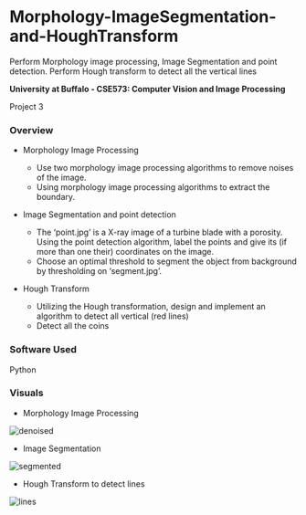 # Morphology-ImageSegmentation-and-HoughTransform
Perform Morphology image processing, Image Segmentation and point detection. Perform Hough transform to detect all the vertical lines

**University at Buffalo - CSE573: Computer Vision and Image Processing**
<p>Project 3</p>

### Overview
* Morphology Image Processing
  * Use two morphology image processing algorithms to remove noises of the image.
  * Using morphology image processing algorithms to extract the boundary.
  
* Image Segmentation and point detection
  * The ‘point.jpg’ is a X-ray image of a turbine blade with a porosity. Using the point detection algorithm, label the points and give its (if more than one their) coordinates on the image.
  * Choose an optimal threshold to segment the object from background by thresholding on ‘segment.jpg’.
 
* Hough Transform
  * Utilizing the Hough transformation, design and implement an algorithm to detect all vertical (red lines)
  * Detect all the coins
  
### Software Used
Python

### Visuals
* Morphology Image Processing

![denoised](https://github.com/disha-mehra/Morphology-ImageSegmentation-and-HoughTransform/blob/master/res_noise2.jpg)

* Image Segmentation

![segmented](https://github.com/disha-mehra/Morphology-ImageSegmentation-and-HoughTransform/blob/master/final_img.jpg)

* Hough Transform to detect lines

![lines](https://github.com/disha-mehra/Morphology-ImageSegmentation-and-HoughTransform/blob/master/red_lines.jpg)
